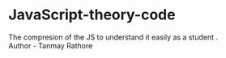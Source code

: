 # JavaScript-theory-code

The compresion of the JS to understand it easily as a student .
<br>
Author - Tanmay Rathore

